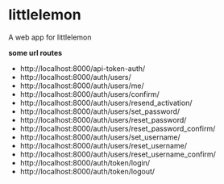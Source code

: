# littlelemon
A web app for littlelemon

**some url routes**

- http://localhost:8000/api-token-auth/
- http://localhost:8000/auth/users/
- http://localhost:8000/auth/users/me/
- http://localhost:8000/auth/users/confirm/
- http://localhost:8000/auth/users/resend_activation/
- http://localhost:8000/auth/users/set_password/
- http://localhost:8000/auth/users/reset_password/
- http://localhost:8000/auth/users/reset_password_confirm/
- http://localhost:8000/auth/users/set_username/
- http://localhost:8000/auth/users/reset_username/
- http://localhost:8000/auth/users/reset_username_confirm/
- http://localhost:8000/auth/token/login/
- http://localhost:8000/auth/token/logout/

